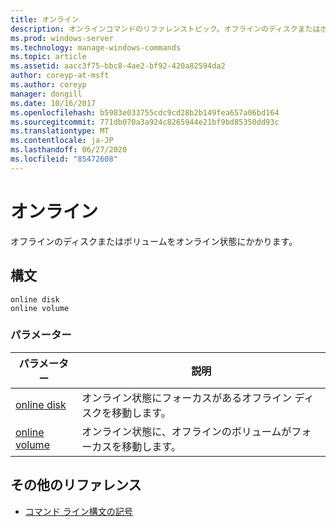 ```yaml
---
title: オンライン
description: オンラインコマンドのリファレンストピック。オフラインのディスクまたはボリュームをオンライン状態にします。
ms.prod: windows-server
ms.technology: manage-windows-commands
ms.topic: article
ms.assetid: aacc3f75-bbc8-4ae2-bf92-420a82594da2
author: coreyp-at-msft
ms.author: coreyp
manager: dongill
ms.date: 10/16/2017
ms.openlocfilehash: b5983e033755cdc9cd28b2b149fea657a06bd164
ms.sourcegitcommit: 771db070a3a924c8265944e21bf9bd85350dd93c
ms.translationtype: MT
ms.contentlocale: ja-JP
ms.lasthandoff: 06/27/2020
ms.locfileid: "85472608"
---
```

# <a name="online"></a>オンライン

オフラインのディスクまたはボリュームをオンライン状態にかかります。

## <a name="syntax"></a>構文

```
online disk
online volume
```

### <a name="parameters"></a>パラメーター

| パラメーター | 説明 |
|--|--|
| [online disk](online-disk.md) | オンライン状態にフォーカスがあるオフライン ディスクを移動します。 |
| [online volume](online-volume.md) | オンライン状態に、オフラインのボリュームがフォーカスを移動します。 |

## <a name="additional-references"></a>その他のリファレンス

- [コマンド ライン構文の記号](command-line-syntax-key.md)
